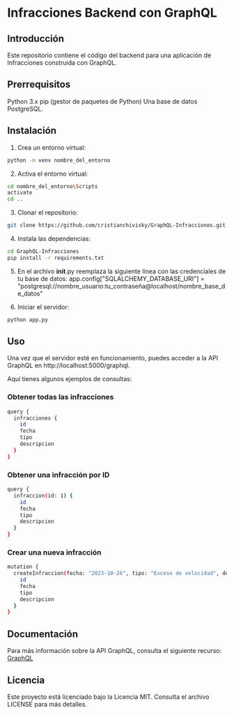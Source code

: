 # Infracciones Backend con GraphQL

## Introducción

Este repositorio contiene el código del backend para una aplicación de Infracciones construida con GraphQL.

## Prerrequisitos

Python 3.x
pip (gestor de paquetes de Python)
Una base de datos PostgreSQL.

## Instalación

1. Crea un entorno virtual:
```bash
python -m venv nombre_del_entorno
```
2. Activa el entorno virtual:
```bash
cd nombre_del_entorno\Scripts
activate
cd ..
```

3. Clonar el repositorio:
```bash
git clone https://github.com/cristianchivisky/GraphQL-Infracciones.git
```

4. Instala las dependencias:
```bash
cd GraphQL-Infracciones
pip install -r requirements.txt
```

5. En el archivo __init__.py reemplaza la siguiente línea con las credenciales de tu base de datos:
app.config["SQLALCHEMY_DATABASE_URI"] = "postgresql://nombre_usuario:tu_contraseña@localhost/nombre_base_de_datos"


6. Iniciar el servidor:
```bash
python app.py
```

## Uso

Una vez que el servidor esté en funcionamiento, puedes acceder a la API GraphQL en http://localhost:5000/graphql.

Aquí tienes algunos ejemplos de consultas:

### Obtener todas las infracciones

```bash
query {
  infracciones {
    id
    fecha
    tipo
    descripcion
  }
}
```

### Obtener una infracción por ID

```bash
query {
  infraccion(id: 1) {
    id
    fecha
    tipo
    descripcion
  }
}
```
### Crear una nueva infracción

```bash
mutation {
  createInfraccion(fecha: "2023-10-26", tipo: "Exceso de velocidad", descripcion: "Exceso de velocidad en la autopista") {
    id
    fecha
    tipo
    descripcion
  }
}
```

## Documentación

Para más información sobre la API GraphQL, consulta el siguiente recurso:
[GraphQL](https://graphql.org/)


## Licencia

Este proyecto está licenciado bajo la Licencia MIT. Consulta el archivo LICENSE para más detalles.